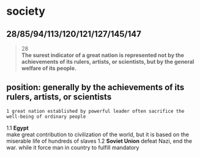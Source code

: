 society
==============
28/85/94/113/120/121/127/145/147
------------------
>28  
>**The surest indicator of a great nation is represented not by the achievements of its rulers, artists, or scientists, but by the general welfare of its people.**

## position: generally by the achievements of its rulers, artists, or scientists

    1 great nation established by powerful leader often sacrifice the well-being of ordinary people
1.1 **Egypt**  
make great contribution to civilization of the world, but it is based on the miserable life of hundreds of slaves 
1.2 **Soviet Union**
defeat Nazi, end the war. while it force man in country to  fulfill mandatory
 
<!--stackedit_data:
eyJoaXN0b3J5IjpbNzQwMzk1MTc5LC0xNTQ0NjYyMjE3LDQ5MT
gwMzM0MCwtNzUwNzEzODQ4XX0=
-->